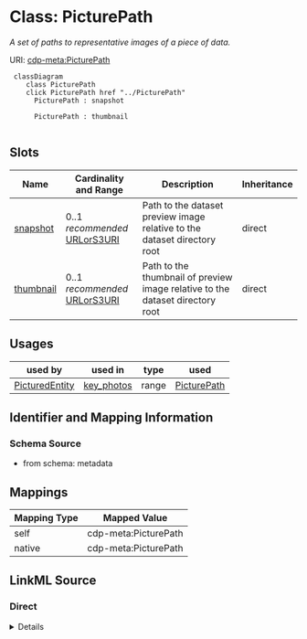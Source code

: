 

# Class: PicturePath


_A set of paths to representative images of a piece of data._





URI: [cdp-meta:PicturePath](metadataPicturePath)






```mermaid
 classDiagram
    class PicturePath
    click PicturePath href "../PicturePath"
      PicturePath : snapshot

      PicturePath : thumbnail


```




<!-- no inheritance hierarchy -->


## Slots

| Name | Cardinality and Range | Description | Inheritance |
| ---  | --- | --- | --- |
| [snapshot](snapshot.md) | 0..1 _recommended_ <br/> [URLorS3URI](URLorS3URI.md) | Path to the dataset preview image relative to the dataset directory root | direct |
| [thumbnail](thumbnail.md) | 0..1 _recommended_ <br/> [URLorS3URI](URLorS3URI.md) | Path to the thumbnail of preview image relative to the dataset directory root | direct |





## Usages

| used by | used in | type | used |
| ---  | --- | --- | --- |
| [PicturedEntity](PicturedEntity.md) | [key_photos](key_photos.md) | range | [PicturePath](PicturePath.md) |






## Identifier and Mapping Information







### Schema Source


* from schema: metadata




## Mappings

| Mapping Type | Mapped Value |
| ---  | ---  |
| self | cdp-meta:PicturePath |
| native | cdp-meta:PicturePath |







## LinkML Source

<!-- TODO: investigate https://stackoverflow.com/questions/37606292/how-to-create-tabbed-code-blocks-in-mkdocs-or-sphinx -->

### Direct

<details>
```yaml
name: PicturePath
description: A set of paths to representative images of a piece of data.
from_schema: metadata
attributes:
  snapshot:
    name: snapshot
    description: Path to the dataset preview image relative to the dataset directory
      root.
    from_schema: metadata
    exact_mappings:
    - cdp-common:snapshot
    rank: 1000
    alias: snapshot
    owner: PicturePath
    domain_of:
    - PicturePath
    range: URLorS3URI
    recommended: true
    inlined: true
    inlined_as_list: true
    pattern: ^(((https?|s3)://)|cryoetportal-rawdatasets-dev).*$
  thumbnail:
    name: thumbnail
    description: Path to the thumbnail of preview image relative to the dataset directory
      root.
    from_schema: metadata
    exact_mappings:
    - cdp-common:thumbnail
    rank: 1000
    alias: thumbnail
    owner: PicturePath
    domain_of:
    - PicturePath
    range: URLorS3URI
    recommended: true
    inlined: true
    inlined_as_list: true
    pattern: ^(((https?|s3)://)|cryoetportal-rawdatasets-dev).*$

```
</details>

### Induced

<details>
```yaml
name: PicturePath
description: A set of paths to representative images of a piece of data.
from_schema: metadata
attributes:
  snapshot:
    name: snapshot
    description: Path to the dataset preview image relative to the dataset directory
      root.
    from_schema: metadata
    exact_mappings:
    - cdp-common:snapshot
    rank: 1000
    alias: snapshot
    owner: PicturePath
    domain_of:
    - PicturePath
    range: URLorS3URI
    recommended: true
    inlined: true
    inlined_as_list: true
    pattern: ^(((https?|s3)://)|cryoetportal-rawdatasets-dev).*$
  thumbnail:
    name: thumbnail
    description: Path to the thumbnail of preview image relative to the dataset directory
      root.
    from_schema: metadata
    exact_mappings:
    - cdp-common:thumbnail
    rank: 1000
    alias: thumbnail
    owner: PicturePath
    domain_of:
    - PicturePath
    range: URLorS3URI
    recommended: true
    inlined: true
    inlined_as_list: true
    pattern: ^(((https?|s3)://)|cryoetportal-rawdatasets-dev).*$

```
</details>
